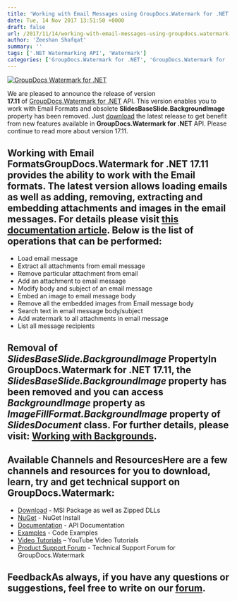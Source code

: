 ```yaml
---
title: 'Working with Email Messages using GroupDocs.Watermark for .NET 17.11'
date: Tue, 14 Nov 2017 13:51:50 +0000
draft: false
url: /2017/11/14/working-with-email-messages-using-groupdocs.watermark-for-.net-17.11/
author: 'Zeeshan Shafqat'
summary: ''
tags: ['.NET Watermarking API', 'Watermark']
categories: ['GroupDocs.Watermark for .NET', 'GroupDocs.Watermark for .NET Release', 'GroupDocs.Watermark Product Family']
---
```


[![GroupDocs Watermark for .NET](http://blog.groupdocs.com/wp-content/uploads/sites/4/2017/05/GroupDocs-Watermark-for-.NET_.png)](http://groupdocs.com/dot-net/document-watermark-library)

We are pleased to announce the release of version **17.11** of [GroupDocs.Watermark for .NET](https://products.groupdocs.com/watermark/net) API. This version enables you to work with Email Formats and obsolete **SlidesBaseSlide.BackgroundImage** property has been removed. Just [download](https://downloads.groupdocs.com/watermark/net) the latest release to get benefit from new features available in **GroupDocs.Watermark for .NET** API. Please continue to read more about version 17.11.

## Working with Email Formats**GroupDocs.Watermark for .NET** 17.11 provides the ability to work with the Email formats. The latest version allows loading emails as well as adding, removing, extracting and embedding attachments and images in the email messages. For details please visit [this documentation article](https://docs.groupdocs.com/watermark/net). Below is the list of operations that can be performed:

*   Load email message
*   Extract all attachments from email message
*   Remove particular attachment from email
*   Add an attachment to email message
*   Modify body and subject of an email message
*   Embed an image to email message body
*   Remove all the embedded images from Email message body
*   Search text in email message body/subject
*   Add watermark to all attachments in email message
*   List all message recipients

## Removal of _SlidesBaseSlide.BackgroundImage_ PropertyIn GroupDocs.Watermark for .NET 17.11, the _SlidesBaseSlide.BackgroundImage_ property has been removed and you can access _BackgroundImage_ property as _ImageFillFormat.BackgroundImage_ property of _SlidesDocument_ class. For further details, please visit: [Working with Backgrounds](https://docs.groupdocs.com/watermark/net).

## Available Channels and ResourcesHere are a few channels and resources for you to download, learn, try and get technical support on GroupDocs.Watermark:

*   [Download](https://downloads.groupdocs.com/watermark/net "GroupDocs.Watermark MSI") - MSI Package as well as Zipped DLLs
*   [NuGet](https://www.nuget.org/packages/GroupDocs.Watermark/ "GroupDocs.Watermark Nuget Package") - NuGet Install
*   [Documentation](https://docs.groupdocs.com/watermark/net "Watermark API documentation") - API Documentation
*   [Examples](https://github.com/groupdocs-watermark/GroupDocs.watermark-for-.NET "How to use Watermark API") - Code Examples
*   [Video Tutorials](https://www.youtube.com/playlist?list=PL25CTxMCj5vPusvdhHD52X_Q8bTjObAc9) – YouTube Video Tutorials
*   [Product Support Forum](https://forum.groupdocs.com/c/watermark) - Technical Support Forum for GroupDocs.Watermark

## FeedbackAs always, if you have any questions or suggestions, feel free to write on our [forum](https://forum.groupdocs.com/c/watermark "Technical Support Forum").




